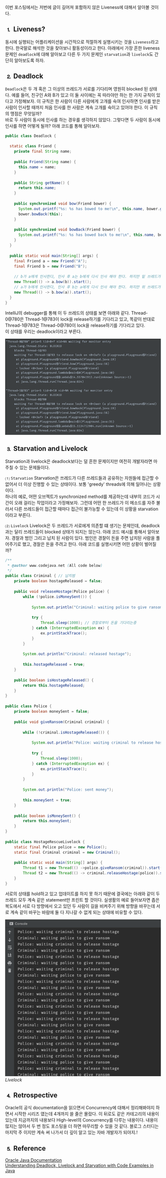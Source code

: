 이번 포스팅에서는 저번에 글이 길어져 포함하지 않은 Liveness에 대해서 알아볼 것이다.

## ⒈ Liveness?

동시에 실행되는 어플리케이션을 시간적으로 적절하게 실행시키는 것을 `Liveness`라고 한다. 한국말로 해석한 것을 찾아보니 활동성이라고 한다. 아래에서 가장 흔한 liveness 문제인 `deadlock`에 대해 알아보고 다른 두 가지 문제인 `starvation`과 `livelock`도 간단히 알아보도록 
하자.

## ⒉ Deadlock

`Deadlock`은 두 개 혹은 그 이상의 쓰레드가 서로를 기다리며 영원히 blocked 된 상태다. 예를 들어, 친구인 A와 B가 있고 이 둘 사이에는 꼭 따라야만 하는 한 가지 규칙이 있다고 가정해보자. 이 규칙은 한 사람이 다른 사람에게 고개를 숙여 인사하면 인사를 받은 사람이 인사할 때까지 처음 인사를 한 사람은 계속 고개를 숙이고 있어야 한다. 이 규칙의 맹점은 무엇일까?  
바로 두 사람이 동시에 인사를 하는 경우를 생각하지 않았다. 그렇다면 두 사람이 동시에 인사를 하면 어떻게 될까? 아래 코드를 통해 알아보자.

```java
public class Deadlock {

  static class Friend {
    private final String name;

    public Friend(String name) {
      this.name = name;
    }

    public String getName() {
      return this.name;
    }

    public synchronized void bow(Friend bower) {
      System.out.printf("%s: %s has bowed to me!\n", this.name, bower.getName());
      bower.bowBack(this);
    }

    public synchronized void bowBack(Friend bower) {
      System.out.printf("%s: %s has bowed back to me!\n", this.name, bower.getName());
    }
  }

  public static void main(String[] args) {
    final Friend a = new Friend("A");
    final Friend b = new Friend("B");

    // b가 a에게 인사한다, 인사 후 a는 b에게 다시 인사 해야 한다. 하지만 밑 쓰레드가 시작되면서 b의 lock을 own한 후 release하지 않으면 b.bowBack(a)가 실행될 수 없다.
    new Thread(() -> a.bow(b)).start();
    // a가 b에게 인사한다, 인사 후 b는 a에게 다시 인사 해야 한다. 하지만 위 쓰레드가 끝나지 않았기 때문에(a의 lock을 release하지 않았기 떄문에) a.bowBack(b)가 실행될 수 없다.
    new Thread(() -> b.bow(a)).start();
  }
}
```

IntelliJ의 debugger를 통해 이 두 쓰레드의 상태를 보면 아래와 같다. Thread-0@780은 Thread-1@783이 lock을 release하기를 기다리고 있고, 똑같이 반대로 Thread-1@783은 Thread-0@780이 lock을 release하기를 기다리고 있다.  
이 상태를 우리는 deadlock이라고 부른다.

![DeadLock](./images/%08deadlock.png)

## ⒊ Starvation and Livelock

Starvation과 livelock은 deadlock보다는 덜 흔한 문제이지만 여전히 개발자라면 마주칠 수 있는 문제들이다.

⑴ `Starvation`
 Starvation은 쓰레드가 다른 쓰레드들과 공유하는 자원들에 접근할 수 없어서 더 이상 진행할 수 있는 상태이다. 보통 'greedy' threads에 의해 일어나는 상황이다.  
하나의 예로, 어떤 오브젝트가 synchronized method를 제공하는데 내부의 코드가 시간이 오래 걸리는 작업이라고 가정해보자. 그런데 어떤 한 쓰레드가 이 메소드를 자주 불러서 다른 쓰레드들이 접근할 때마다 접근이 불가능할 수 있는데 이 상황을 starvation이라고 부른다.

⑵ `Livelock`
 Livelock은 두 쓰레드가 서로에게 의존할 떄 생기는 문제인데, deadlock과는 달리 쓰레드들이 blocked 상태가 되지는 않는다. 아래 
코드 예시를 통해서 알아보자.
경찰과 범인 그리고 납치 된 사람이 있다. 범인은 경찰이 돈을 주면 납치된 사람을 풀어주기로 했고, 경찰은 돈을 주려고 한다. 아래 코드를 실행시키면 어떤 상황이 벌어질까?

```java
/**
 * @author www.codejava.net (All code below)
 */
public class Criminal { // 납치범
    private boolean hostageReleased = false;
 
    public void releaseHostage(Police police) {
        while (!police.isMoneySent()) {
 
            System.out.println("Criminal: waiting police to give ransom"); 
 
            try {
                Thread.sleep(1000); // 경찰로부터 돈을 기다리는중
            } catch (InterruptedException ex) {
                ex.printStackTrace();
            }
        }
 
        System.out.println("Criminal: released hostage");
 
        this.hostageReleased = true;
    }
 
    public boolean isHostageReleased() {
        return this.hostageReleased;
    }
}

public class Police {
    private boolean moneySent = false;
 
    public void giveRansom(Criminal criminal) {
 
        while (!criminal.isHostageReleased()) {
 
            System.out.println("Police: waiting criminal to release hostage");
 
            try {
                Thread.sleep(1000);
            } catch (InterruptedException ex) {
                ex.printStackTrace();
            }
        }
 
        System.out.println("Police: sent money");
 
        this.moneySent = true;
    }
 
    public boolean isMoneySent() {
        return this.moneySent;
    }
}

public class HostageRescueLivelock {
    static final Police police = new Police();
    static final Criminal criminal = new Criminal();
 
    public static void main(String[] args) {
        Thread t1 = new Thread(() ->police.giveRansom(criminal)).start();        
        Thread t2 = new Thread(() -> criminal.releaseHostage(police)).start();
    }
}
```

서로의 상태를 hold하고 있고 업데이트를 하지 못 하기 때문에 결국에는 아래와 같이 두 쓰레드 모두 계속 같은 statement만 프린트 할 것이다. 실생활의 예로 들어보자면 좁은 복도에서 서로 다 방향에서 오고 있던 두 사람이 길을 비켜주기 위해 방향을 바꾸는데 서로 계속 같이 바꾸는 바람에 둘 다 지나갈 수 없게 되는 상태에 비유할 수 있다.

![Livelock](./images/livelock.png)
_Livelock_

## ⒋ Retrospective

Oracle의 공식 documentation을 읽으면서 Concurrency에 대해서 정리해봐야지 하면서 시작한 시리즈 였는데 4개까지 쓸 줄은 몰랐다. 이 뒤로도 같은 카테고리의 내용이 있는데 지금까지의 내용보다 High-level의 Concurrency를 다루는 내용이다. 내용이 많지는 않아서 두 번 정도 포스팅을 더 하면 마무리할 수 있을 것 같다. 블로그 스터디는 마지막 주 이지만 계속 써 나가서 더 깊이 알고 있는 자바 개발자가 되야지.!

## ⒌ Reference

[Oracle Java Documentation](https://docs.oracle.com/javase/tutorial/essential/concurrency/liveness.html)\
[Understanding Deadlock, Livelock and Starvation with Code Examples in Java](https://www.codejava.net/java-core/concurrency/understanding-deadlock-livelock-and-starvation-with-code-examples-in-java)
